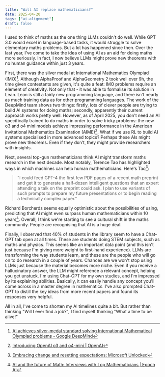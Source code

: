 ```yaml
---
title: "Will AI replace mathematicians?"
date: 2025-04-20
tags: ["ai-alignment"]
draft: false
---
```


I used to think of maths as the one thing LLMs couldn't do well. While GPT 3.0 would excel in language-based tasks, it would struggle to solve elementary maths problems. But a lot has happened since then. Over the last year, I've come to take the idea of using AI as an aid for doing maths more seriously. In fact, I now believe LLMs might prove new theorems with no human guidance within just 3 years.

First, there was the silver medal at International Mathematics Olympiad (IMO)[^1]. Although AlphaProof and AlphaGeometry 2 took well over 9h, the time given contestants are given, it's quite a feat: IMO problems require an element of creativity. Not only that - it was able to formalise its solution in Lean. Lean is still a fairly new programming language, and there isn't nearly as much training data as for other programming languages. The work of the DeepMind team shows two things: firstly, lots of clever people are trying to build AI systems for doing maths; secondly, apparently their current approach works pretty well. However, as of April 2025, you don't need an AI specifically trained to do maths in order to solve tricky problems: the new o3 and o4 mini models achieve impressing performance in the American Invitational Mathematics Examination (AIME)[^2]. What if we use RL to build AI systems specialised in more advanced topics? Perhaps these AIs might prove new theorems. Even if they don't, they might provide researchers with insights.

Next, several top-gun mathematicians think AI might transform maths research in the next decade. Most notably, Terence Tao has highlighted ways in which machines can help human mathematicians. Here's Tao[^3]:

> "I could feed GPT-4 the first few PDF pages of a recent math preprint and get it to generate a half-dozen intelligent questions that an expert attending a talk on the preprint could ask. I plan to use variants of such prompts to prepare my future presentations or to begin reading a technically complex paper."

Richard Borcherds seems equally optimistic about the possibilities of using, predicting that AI might even surpass human mathematicians within 10 years[^4]. Overall, I think we're starting to see a cultural shift in the maths community. People are recognising that AI is a huge deal.

Finally, I observed that 40% of students in the library seem to have a Chat-GPT tab open at all times. These are students doing STEM subjects, such as maths and physics. This seems like an important data point (and this isn't just because I'm giving more weight to first-hand experience). LLMs are transforming the way students learn, and these are the people who will go on to do research in a couple of years. Chances are we won't stop using LLMs just because the material becomes more niche. Even if you receive a hallucinatory answer, the LLM might reference a relevant concept, helping you get unstuck. I'm using Chat-GPT for my own studies, and I'm impressed by its explaining abilities. Basically, it can easily handle any concept you'll come across in a master degree in mathematics. I've also prompted Chat-GPT to distill the key ideas from more recent papers and found its responses very helpful.

All in all, I've come to shorten my AI timelines quite a bit. But rather than thinking "Will I ever find a job?", I find myself thinking "What a time to be alive!"

[^1]: [AI achieves silver-medal standard solving International Mathematical Olympiad problems - Google DeepMind](https://deepmind.google/discover/blog/ai-solves-imo-problems-at-silver-medal-level)
[^2]: [Introducing OpenAI o3 and o4-mini | OpenAI](https://openai.com/index/introducing-o3-and-o4-mini)
[^3]: [Embracing change and resetting expectations; Microsoft Unlocked](https://unlocked.microsoft.com/ai-anthology/terence-tao)
[^4]: [AI and the future of Math: Interviews with Top Mathematicians | Epoch AI](https://epoch.ai/frontiermath/expert-perspectives)
